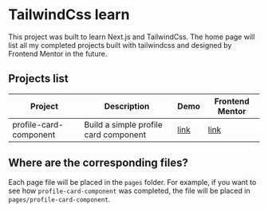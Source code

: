 # TailwindCss learn

This project was built to learn Next.js and TailwindCss. The home page will list all my completed projects built with tailwindcss and designed by Frontend Mentor in the future.

## Projects list

| Project                | Description                           | Demo                                                                | Frontend Mentor                                                                   |
| ---------------------- | ------------------------------------- | ------------------------------------------------------------------- | --------------------------------------------------------------------------------- |
| profile-card-component | Build a simple profile card component | [link](https://tailwindcss-learn.vercel.app/profile-card-component) | [link](https://www.frontendmentor.io/challenges/profile-card-component-cfArpWshJ) |

## Where are the corresponding files?

Each page file will be placed in the `pages` folder. For example, if you want to see how `profile-card-component` was completed, the file will be placed in `pages/profile-card-component`.